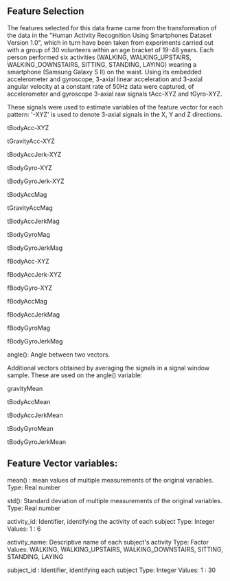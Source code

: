 ## Feature Selection 

The features selected for this data frame came from the transformation of the data in the "Human Activity Recognition Using Smartphones Dataset Version 1.0", which in turn have been taken from experiments carried out with a group of 30 volunteers within an age bracket of 19-48 years. Each person performed six activities (WALKING, WALKING_UPSTAIRS, WALKING_DOWNSTAIRS, SITTING, STANDING, LAYING) wearing a smartphone (Samsung Galaxy S II) on the waist. Using its embedded accelerometer and gyroscope, 3-axial linear acceleration and 3-axial angular velocity at a constant rate of 50Hz data were captured, of accelerometer and gyroscope 3-axial raw signals tAcc-XYZ and tGyro-XYZ.

These signals were used to estimate variables of the feature vector for each pattern:
 '-XYZ' is used to denote 3-axial signals in the X, Y and Z directions.

tBodyAcc-XYZ 

tGravityAcc-XYZ 

tBodyAccJerk-XYZ 

tBodyGyro-XYZ 

tBodyGyroJerk-XYZ 

tBodyAccMag 

tGravityAccMag 

tBodyAccJerkMag 

tBodyGyroMag 

tBodyGyroJerkMag 

fBodyAcc-XYZ 

fBodyAccJerk-XYZ 

fBodyGyro-XYZ 

fBodyAccMag 

fBodyAccJerkMag 

fBodyGyroMag 

fBodyGyroJerkMag

angle(): Angle between two vectors.

Additional vectors obtained by averaging the signals in a signal window sample. These are used on the angle() variable:

gravityMean 

tBodyAccMean 

tBodyAccJerkMean 

tBodyGyroMean 

tBodyGyroJerkMean

## Feature Vector variables:

mean() : mean values of multiple measurements of the original variables. Type: Real number

std(): Standard deviation of multiple measurements of the original variables. Type: Real number

activity_id: Identifier, identifying the activity of each subject Type: Integer Values: 1 : 6

activity_name: Descriptive name of each subject's activity Type: Factor Values: WALKING, WALKING_UPSTAIRS, WALKING_DOWNSTAIRS, SITTING, STANDING, LAYING

subject_id : Identifier, identifying each subject Type: Integer Values: 1 : 30
